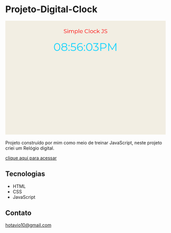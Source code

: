 # Projeto-Digital-Clock

![preview](./github/preview.png )



Projeto construído por mim como meio de treinar JavaScript, neste projeto criei um Relógio digital.

[clique aqui para acessar](https://hotavio10.github.io/Projeto-Digital-Clock/)

## Tecnologias

- HTML
- CSS
- JavaScript

## Contato

hotavio10@gmail.com
